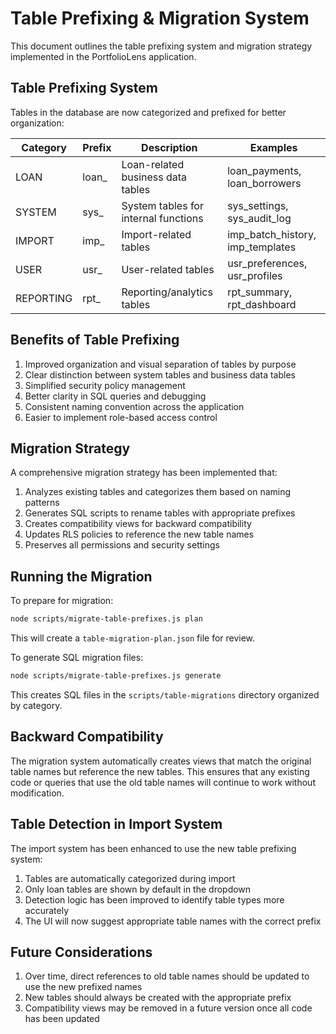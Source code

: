 # Table Prefixing & Migration System

This document outlines the table prefixing system and migration strategy implemented in the PortfolioLens application.

## Table Prefixing System

Tables in the database are now categorized and prefixed for better organization:

| Category  | Prefix | Description                          | Examples                         |
|-----------|--------|--------------------------------------|----------------------------------|
| LOAN      | loan_  | Loan-related business data tables    | loan_payments, loan_borrowers    |
| SYSTEM    | sys_   | System tables for internal functions | sys_settings, sys_audit_log      |
| IMPORT    | imp_   | Import-related tables               | imp_batch_history, imp_templates |
| USER      | usr_   | User-related tables                 | usr_preferences, usr_profiles    |
| REPORTING | rpt_   | Reporting/analytics tables          | rpt_summary, rpt_dashboard       |

## Benefits of Table Prefixing

1. Improved organization and visual separation of tables by purpose
2. Clear distinction between system tables and business data tables
3. Simplified security policy management
4. Better clarity in SQL queries and debugging
5. Consistent naming convention across the application
6. Easier to implement role-based access control

## Migration Strategy

A comprehensive migration strategy has been implemented that:

1. Analyzes existing tables and categorizes them based on naming patterns
2. Generates SQL scripts to rename tables with appropriate prefixes
3. Creates compatibility views for backward compatibility
4. Updates RLS policies to reference the new table names
5. Preserves all permissions and security settings

## Running the Migration

To prepare for migration:

```bash
node scripts/migrate-table-prefixes.js plan
```

This will create a `table-migration-plan.json` file for review.

To generate SQL migration files:

```bash
node scripts/migrate-table-prefixes.js generate
```

This creates SQL files in the `scripts/table-migrations` directory organized by category.

## Backward Compatibility

The migration system automatically creates views that match the original table names but reference the new tables. This ensures that any existing code or queries that use the old table names will continue to work without modification.

## Table Detection in Import System

The import system has been enhanced to use the new table prefixing system:

1. Tables are automatically categorized during import
2. Only loan tables are shown by default in the dropdown
3. Detection logic has been improved to identify table types more accurately
4. The UI will now suggest appropriate table names with the correct prefix

## Future Considerations

1. Over time, direct references to old table names should be updated to use the new prefixed names
2. New tables should always be created with the appropriate prefix
3. Compatibility views may be removed in a future version once all code has been updated